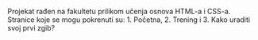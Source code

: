 Projekat rađen na fakultetu prilikom učenja osnova HTML-a i CSS-a.
Stranice koje se mogu pokrenuti su: 1. Početna, 2. Trening i 3. Kako uraditi svoj prvi zgib?
